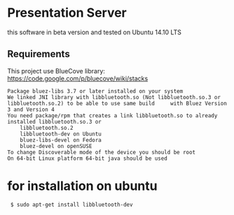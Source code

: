 Presentation Server
================

this software in beta version and tested on Ubuntu 14.10 LTS

Requirements
--
This project use BlueCove library: https://code.google.com/p/bluecove/wiki/stacks

    Package bluez-libs 3.7 or later installed on your system
    We linked JNI library with libbluetooth.so (Not libbluetooth.so.3 or libbluetooth.so.2) to be able to use same build     with Bluez Version 3 and Version 4
    You need package/rpm that creates a link libbluetooth.so to already installed libbluetooth.so.3 or           
        libbluetooth.so.2
        libbluetooth-dev on Ubuntu
        bluez-libs-devel on Fedora
        bluez-devel on openSUSE 
    To change Discoverable mode of the device you should be root
    On 64-bit Linux platform 64-bit java should be used
    
    
for installation on ubuntu 
==
```sh
 $ sudo apt-get install libbluetooth-dev
```
